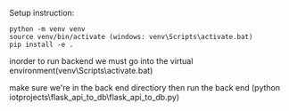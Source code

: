 Setup instruction:
```
python -m venv venv
source venv/bin/activate (windows: venv\Scripts\activate.bat)
pip install -e .
```

inorder to run backend we must go into the virtual environment(venv\Scripts\activate.bat)

make sure we're in the back end directiory then run the back end
(python iotprojects\flask_api_to_db\flask_api_to_db.py)